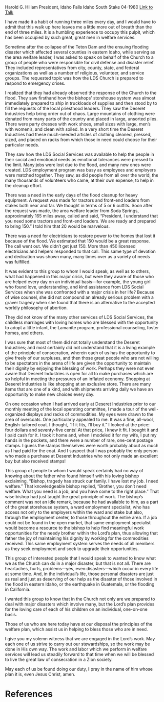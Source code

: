 Harold G. Hillam
President, Idaho Falls Idaho South Stake
04-1980
[Link to Talk](https://www.churchofjesuschrist.org/study/general-conference/1980/04/an-example-of-what-welfare-services-can-do?lang=eng)

I have made it a habit of running three miles every day, and I would have to admit that this walk up here leaves me a little more out of breath than the end of three miles. It is a humbling experience to occupy this pulpit, which has been occupied by such great, great men in welfare services.

Sometime after the collapse of the Teton Dam and the ensuing flooding disaster which affected several counties in eastern Idaho, while serving as the area welfare leader, I was asked to speak on behalf of the Church to a group of people who were responsible for civil defense and disaster relief. They included representatives from city, county, state, and federal organizations as well as a number of religious, volunteer, and service groups. The requested topic was how the LDS Church is prepared to respond to emergency crises.

I realized that they had already observed the response of the Church to the flood. They saw firsthand how the bishops’ storehouse system was almost immediately prepared to ship in truckloads of supplies and then stood by to fill the requests of the local priesthood leaders. They saw the Deseret Industries help bring order out of chaos. Large mountains of clothing were donated from many parts of the country and placed in large, unsorted piles. There were party dresses with work shoes, small sizes with large, men’s with women’s, and clean with soiled. In a very short time the Deseret Industries had these much-needed articles of clothing cleaned, pressed, sized, and placed on racks from which those in need could choose for their particular needs.

They saw how the LDS Social Services was available to help the people in their social and emotional needs as emotional tolerances were pressed to the limit. Many jobs were lost due to the flood, and many new ones were created. LDS employment program was busy as employees and employers were matched together. They saw, as did people from all over the world, the many thousands of volunteers who came, at their own expense, to help in the cleanup effort.

There was a need in the early days of the flood cleanup for heavy equipment. A request was made for tractors and front-end loaders from stakes both near and far. We thought in terms of 5 or 6 outfits. Soon after the request was made, the area welfare leader from Soda Springs, approximately 165 miles away, called and said, “President, I understand that you need some tractors and front-end loaders. We are ready and prepared to bring 150.” I told him that 20 would be marvelous.

There was a need for electricians to restore power to the homes that lost it because of the flood. We estimated that 150 would be a great response. The call went out. We didn’t get just 150. More than 450 licensed electricians and helpers responded to that call. This same type of devotion and dedication was shown many, many times over as a variety of needs was fulfilled.

It was evident to this group to whom I would speak, as well as to others, what had happened in this major crisis, but were they aware of those who are helped every day on an individual basis—for example, the young girl who found love, understanding, and kind assistance from LDS Social Services when she was confronted with a major crisis in her life? Because of wise counsel, she did not compound an already serious problem with a graver tragedy when she found that there is an alternative to the accepted worldly philosophy of abortion.

They did not know of the many other services of LDS Social Services, the childless marriages with loving homes who are blessed with the opportunity to adopt a little infant, the Lamanite program, professional counseling, foster homes, and others.

I was sure that most of them did not totally understand the Deseret Industries; and most certainly did not understand that it is a living example of the principle of consecration, wherein each of us has the opportunity to give freely of our surpluses, and then those great people who are not willing to be spectators in the arena of life are given the opportunity to maintain their dignity by enjoying the blessing of work. Perhaps they were not even aware that Deseret Industries is open for all to make purchases which are so helpful in meeting the pressures of an inflated economy. Shopping at Deseret Industries is like shopping at an exclusive store. There are many items that are one of a kind, and with shipments arriving daily we have an opportunity to make new choices every day.

On one occasion when I had arrived early at Deseret Industries prior to our monthly meeting of the local operating committee, I made a tour of the well-organized displays and racks of commodities. My eyes were drawn to the area of overcoats. One particularly appealed to me. It was a fine, all-wool, English-tailored coat. I thought, “If it fits, I’ll buy it.” I looked at the price: four dollars and seventy-five cents! At that price, I knew it fit. I bought it and I paid cash for it. I took it home and, when I modeled it for my wife, I put my hands in the pockets, and there were a number of rare, one-cent postage stamps. I guess the stamps themselves were worth probably about as much as I had paid for the coat. And I suspect that I was probably the only person who made a purchase at Deseret Industries who not only made an excellent buy but also received stamps!

This group of people to whom I would speak certainly had no way of knowing about the father who found himself with his loving bishop exclaiming, “Bishop, tragedy has struck our family. I have lost my job. I need welfare.” That knowledgeable bishop replied, “Brother, you don’t need welfare. What you need is a job, and you have come to the right place.” That wise bishop had just taught the great principle of work. The bishop’s comment was not an idle remark, because he had available to him, as a part of the great storehouse system, a ward employment specialist, who has access not only to the employers within the ward and stake but also, through the employment center, to those throughout the entire area. If a job could not be found in the open market, that same employment specialist would become a resource to the bishop to help find meaningful work opportunities for the needy brother within the Lord’s plan, thus allowing that father the joy of maintaining his dignity by working for the commodities received. This same employment system serves the needs of all members as they seek employment and seek to upgrade their opportunities.

This group of interested people that I would speak to wanted to know what we as the Church can do in a major disaster, but that is not all. There are heartaches, hurts, problems—yes, even disasters—which occur in every life at some time. And, in the individual’s life, those personal disasters are just as real and just as deserving of our help as the disaster of those involved in the flood in eastern Idaho, or the earthquake in Guatemala, or the flooding in California.

I wanted this group to know that in the Church not only are we prepared to deal with major disasters which involve many, but the Lord’s plan provides for the loving care of each of his children on an individual, one-on-one basis.

Those of us who are here today have at our disposal the principles of the welfare plan, which assist us in helping to bless those who are in need.

I give you my solemn witness that we are engaged in the Lord’s work. May each one of us strive to carry out our stewardships, so the work may be done in His own way. The work and labor which we perform in welfare services will lead us steadily forward to that time when we will be blessed to live the great law of consecration in a Zion society.

May each of us be found doing our duty, I pray in the name of him whose plan it is, even Jesus Christ, amen.

# References
